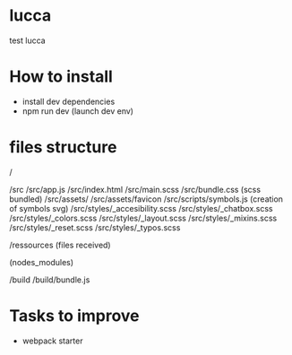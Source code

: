 # lucca
test lucca

# How to install

- install dev dependencies
- npm run dev (launch dev env)

# files structure

/

/src
/src/app.js
/src/index.html
/src/main.scss
/src/bundle.css (scss bundled)
/src/assets/
/src/assets/favicon
/src/scripts/symbols.js (creation of symbols svg)
/src/styles/_accesibility.scss
/src/styles/_chatbox.scss
/src/styles/_colors.scss
/src/styles/_layout.scss
/src/styles/_mixins.scss
/src/styles/_reset.scss
/src/styles/_typos.scss


/ressources (files received)

(nodes_modules)

/build
/build/bundle.js


# Tasks to improve

- webpack starter
